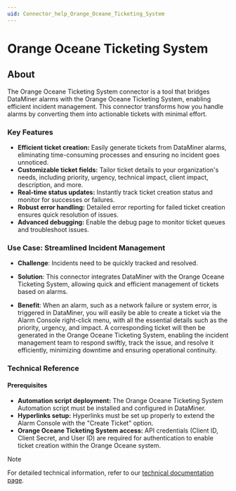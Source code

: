 ```yaml
---
uid: Connector_help_Orange_Oceane_Ticketing_System
---
```


# Orange Oceane Ticketing System

## About

The Orange Oceane Ticketing System connector is a tool that bridges DataMiner alarms with the Orange Oceane Ticketing System, enabling efficient incident management. This connector transforms how you handle alarms by converting them into actionable tickets with minimal effort.

### Key Features

- **Efficient ticket creation:** Easily generate tickets from DataMiner alarms, eliminating time-consuming processes and ensuring no incident goes unnoticed.
- **Customizable ticket fields:** Tailor ticket details to your organization's needs, including priority, urgency, technical impact, client impact, description, and more.
- **Real-time status updates:** Instantly track ticket creation status and monitor for successes or failures.
- **Robust error handling:** Detailed error reporting for failed ticket creation ensures quick resolution of issues.
- **Advanced debugging:** Enable the debug page to monitor ticket queues and troubleshoot issues.

### Use Case: Streamlined Incident Management

- **Challenge**: Incidents need to be quickly tracked and resolved.

- **Solution**: This connector integrates DataMiner with the Orange Oceane Ticketing System, allowing quick and efficient management of tickets based on alarms.

- **Benefit**: When an alarm, such as a network failure or system error, is triggered in DataMiner, you will easily be able to create a ticket via the Alarm Console right-click menu, with all the essential details such as the priority, urgency, and impact. A corresponding ticket will then be generated in the Orange Oceane Ticketing System, enabling the incident management team to respond swiftly, track the issue, and resolve it efficiently, minimizing downtime and ensuring operational continuity.

### Technical Reference

#### Prerequisites

- **Automation script deployment:** The Orange Oceane Ticketing System Automation script must be installed and configured in DataMiner.
- **Hyperlinks setup:** Hyperlinks must be set up properly to extend the Alarm Console with the "Create Ticket" option.
- **Orange Oceane Ticketing System access:** API credentials (Client ID, Client Secret, and User ID) are required for authentication to enable ticket creation within the Orange Oceane system.

> [!NOTE]
> For detailed technical information, refer to our [technical documentation page](xref:Connector_help_Orange_Oceane_Ticketing_System_Technical).

